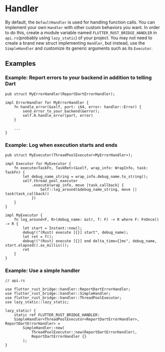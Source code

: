 # Handler

By default, the `DefaultHandler` is used for handling function calls. You can implement your own `Handler` with other custom behaviors you want. In order to do this, create a module variable named `FLUTTER_RUST_BRIDGE_HANDLER` in `api.rs`(probably using `lazy_static`) of your project. You may not need to create a brand new struct implementing `Handler`, but instead, use the `SimpleHandler` and customize its generic arguments such as its `Executor`.

## Examples

### Example: Report errors to your backend in addition to telling Dart

```rust,noplayground
pub struct MyErrorHandler(ReportDartErrorHandler);

impl ErrorHandler for MyErrorHandler {
    fn handle_error(&self, port: i64, error: handler::Error) {
        send_error_to_your_backend(&error);
        self.0.handle_error(port, error)
    }

    ...
}
```

### Example: Log when execution starts and ends

```rust,noplayground
pub struct MyExecutor(ThreadPoolExecutor<MyErrorHandler>);

impl Executor for MyExecutor {
    fn execute<TaskFn, TaskRet>(&self, wrap_info: WrapInfo, task: TaskFn) {
        let debug_name_string = wrap_info.debug_name.to_string();
        self.thread_pool_executor
            .execute(wrap_info, move |task_callback| {
                Self::log_around(&debug_name_string, move || task(task_callback))
            })
    }
}

impl MyExecutor {
    fn log_around<F, R>(debug_name: &str, f: F) -> R where F: FnOnce() -> R {
        let start = Instant::now();
        debug!("(Rust) execute [{}] start", debug_name);
        let ret = f();
        debug!("(Rust) execute [{}] end delta_time={}ms", debug_name, start.elapsed().as_millis());
        ret
    }
}
```

### Example: Use a simple handler

```rust,noplayground
// api.rs

use flutter_rust_bridge::handler::ReportDartErrorHandler;
use flutter_rust_bridge::handler::SimpleHandler;
use flutter_rust_bridge::handler::ThreadPoolExecutor;
use lazy_static::lazy_static;

lazy_static! {
    static ref FLUTTER_RUST_BRIDGE_HANDLER:
    SimpleHandler<ThreadPoolExecutor<ReportDartErrorHandler>, ReportDartErrorHandler> =
        SimpleHandler::new(
            ThreadPoolExecutor::new(ReportDartErrorHandler),
            ReportDartErrorHandler {}
        );
}
```
